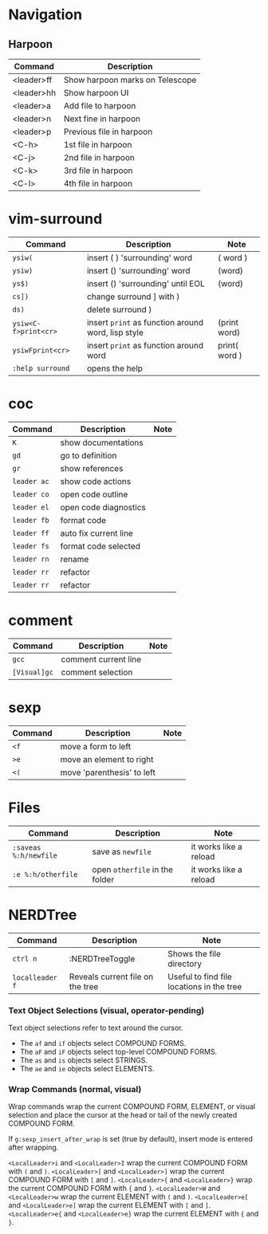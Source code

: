 # Navigation

## Harpoon

| Command     | Description                     |
| ----------- | ------------------------------- |
| \<leader>ff | Show harpoon marks on Telescope |
| \<leader>hh | Show harpoon UI                 |
| \<leader>a | Add file to harpoon             |
| \<leader>n | Next fine in harpoon            |
| \<leader>p | Previous file in harpoon        |
| \<C-h>      | 1st file in harpoon             |
| \<C-j>      | 2nd file in harpoon             |
| \<C-k>      | 3rd file in harpoon             |
| \<C-l>      | 4th file in harpoon             |


# vim-surround

| Command                 | Description                                        | Note                    |
| ----------------------- | ---------------------------------------            | ----------------------- |
| `ysiw(`                 | insert (	) 'surrounding' word                     | ( word )                |
| `ysiw)`                 | insert () 'surrounding' word                       | (word)                  |
| `ys$)`                  | insert () 'surrounding' until EOL                  | (word)                  |
| `cs])`                  | change surround ] with )                           |                         |
| `ds)`                   | delete surround )                                  |                         |
| `ysiw<C-f>print<cr>`    | insert `print` as function around word, lisp style | (print word)            |
| `ysiwFprint<cr>`        | insert `print` as function around word             | print( word )           |
| `:help surround`        | opens the help                                     |                         |

# coc

| Command     | Description           | Note                    |
| ------------| ----------------------| ----------------------- |
| `K`         | show documentations   |                         |
| `gd`        | go to definition      |                         |
| `gr`        | show references       |                         |
| `leader ac` | show code actions     |                         |
| `leader co` | open code outline     |                         |
| `leader el` | open code diagnostics |                         |
| `leader fb` | format code           |                         |
| `leader ff` | auto fix current line |                         |
| `leader fs` | format code selected  |                         |
| `leader rn` | rename                |                         |
| `leader rr` | refactor              |                         |
| `leader rr` | refactor              |                         |

# comment

| Command      | Description          | Note                    |
| -------------| ---------------------| ----------------------- |
| `gcc`        | comment current line |                         |
| `[Visual]gc` | comment selection    |                         |

# sexp

| Command | Description                | Note  |
| --------|----------------------------|-------|
| `<f`    | move a form to left        |       |
| `>e`    | move an element to right   |       |
| `<(`    | move 'parenthesis' to left |       |

# Files

| Command               | Description                    | Note                    |
| ----------------------| -------------------------------| ----------------------- |
| `:saveas %:h/newfile` | save as `newfile`              | it works like a reload  |
| `:e %:h/otherfile`    | open `otherfile` in the folder | it works like a reload  |

# NERDTree

| Command         | Description                      | Note                                       |
| ----------------|----------------------------------|--------------------------------------------|
| `ctrl n`        | :NERDTreeToggle                  | Shows the file directory                   |
| `localleader f` | Reveals current file on the tree | Useful to find file locations in the tree  |

### Text Object Selections (visual, operator-pending)
Text object selections refer to text around the cursor.

- The `af` and `if` objects select COMPOUND FORMS.
- The `aF` and `iF` objects select top-level COMPOUND FORMS.
- The `as` and `is` objects select STRINGS.
- The `ae` and `ie` objects select ELEMENTS.

### Wrap Commands (normal, visual)
Wrap commands wrap the current COMPOUND FORM, ELEMENT, or visual selection and place the cursor at the head or tail of the newly created COMPOUND FORM.

If `g:sexp_insert_after_wrap` is set (true by default), insert mode is entered after wrapping.

`<LocalLeader>i` and `<LocalLeader>I` wrap the current COMPOUND FORM with `(` and `)`.
`<LocalLeader>[` and `<LocalLeader>]` wrap the current COMPOUND FORM with `[` and `]`.
`<LocalLeader>{` and `<LocalLeader>}` wrap the current COMPOUND FORM with `{` and `}`.
`<LocalLeader>W` and `<LocalLeader>w` wrap the current ELEMENT with `(` and `)`.
`<LocalLeader>e[` and `<LocalLeader>e]` wrap the current ELEMENT with `[` and `]`.
`<LocalLeader>e{` and `<LocalLeader>e}` wrap the current ELEMENT with `{` and `}`.
